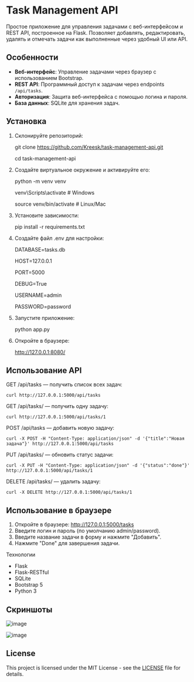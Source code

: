 # Task Management API

Простое приложение для управления задачами с веб-интерфейсом и REST API, построенное на Flask. Позволяет добавлять, редактировать, удалять и отмечать задачи как выполненные через удобный UI или API.

## Особенности
- **Веб-интерфейс**: Управление задачами через браузер с использованием Bootstrap.
- **REST API**: Программный доступ к задачам через endpoints `/api/tasks`.
- **Авторизация**: Защита веб-интерфейса с помощью логина и пароля.
- **База данных**: SQLite для хранения задач.

## Установка

1. Склонируйте репозиторий:

   git clone https://github.com/Kreesk/task-management-api.git
   
   cd task-management-api

2. Создайте виртуальное окружение и активируйте его:

    python -m venv venv

    venv\Scripts\activate  # Windows

    source venv/bin/activate  # Linux/Mac

3. Установите зависимости:

   pip install -r requirements.txt

4. Создайте файл .env для настройки:

   DATABASE=tasks.db
   
   HOST=127.0.0.1
   
   PORT=5000
   
   DEBUG=True

   USERNAME=admin
   
   PASSWORD=password
   

5. Запустите приложение:

   python app.py

6. Откройте в браузере: 

    http://127.0.0.1:8080/

## Использование API

GET /api/tasks — получить список всех задач:
    
    curl http://127.0.0.1:5000/api/tasks

GET /api/tasks/<id> — получить одну задачу:
    
    curl http://127.0.0.1:5000/api/tasks/1

POST /api/tasks — добавить новую задачу:
    
    curl -X POST -H "Content-Type: application/json" -d '{"title":"Новая задача"}' http://127.0.0.1:5000/api/tasks

PUT /api/tasks/<id> — обновить статус задачи:
    
    curl -X PUT -H "Content-Type: application/json" -d '{"status":"done"}' http://127.0.0.1:5000/api/tasks/1

DELETE /api/tasks/<id> — удалить задачу:

    curl -X DELETE http://127.0.0.1:5000/api/tasks/1

## Использование в браузере

1. Откройте в браузере: http://127.0.0.1:5000/tasks
2. Введите логин и пароль (по умолчанию admin/password).
3. Введите название задачи в форму и нажмите "Добавить".
4. Нажмите "Done" для завершения задачи.

Технологии
 - Flask
 - Flask-RESTful
 - SQLite
 - Bootstrap 5
 - Python 3

## Скриншоты

   ![image](https://github.com/user-attachments/assets/cbb80a03-14d6-4407-9281-97b5688fdc93)

   ![image](https://github.com/user-attachments/assets/d09b58ac-0515-4a05-a868-697376d6075c)
   
## License
This project is licensed under the MIT License - see the [LICENSE](LICENSE) file for details.

